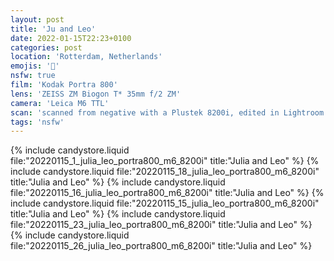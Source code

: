 ```yaml
---
layout: post
title: 'Ju and Leo'
date: 2022-01-15T22:23+0100
categories: post
location: 'Rotterdam, Netherlands'
emojis: '🔞'
nsfw: true
film: 'Kodak Portra 800'
lens: 'ZEISS ZM Biogon T* 35mm f/2 ZM'
camera: 'Leica M6 TTL'
scan: 'scanned from negative with a Plustek 8200i, edited in Lightroom'
tags: 'nsfw'
---
```


{% include candystore.liquid file:"20220115_1_julia_leo_portra800_m6_8200i" title:"Julia and Leo" %}
{% include candystore.liquid file:"20220115_18_julia_leo_portra800_m6_8200i" title:"Julia and Leo" %}
{% include candystore.liquid file:"20220115_16_julia_leo_portra800_m6_8200i" title:"Julia and Leo" %}
{% include candystore.liquid file:"20220115_15_julia_leo_portra800_m6_8200i" title:"Julia and Leo" %}
{% include candystore.liquid file:"20220115_23_julia_leo_portra800_m6_8200i" title:"Julia and Leo" %}
{% include candystore.liquid file:"20220115_26_julia_leo_portra800_m6_8200i" title:"Julia and Leo" %}